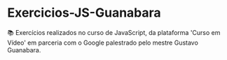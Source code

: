 # Exercicios-JS-Guanabara

📚 Exercícios realizados no curso de JavaScript, da plataforma 'Curso em Vídeo' 
   em parceria com o Google palestrado pelo mestre Gustavo Guanabara.

